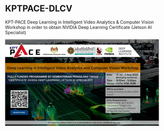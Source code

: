 # KPTPACE-DLCV
KPT-PACE Deep Learning in Intelligent Video Analytics &amp; Computer Vision Workshop in order to obtain NVIDIA Deep Learning Certificate (Jetson AI Specialist)

![The WorkShop Poster](https://github.com/CUTe-EmbeddedAI/images/blob/main/images/DLCVW.jfif?raw=true)
